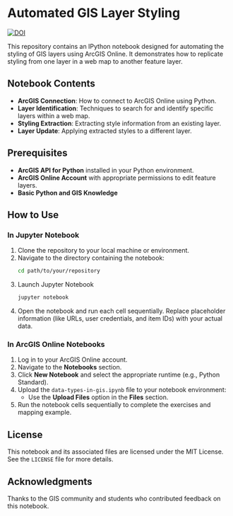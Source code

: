 # Automated GIS Layer Styling

[![DOI](https://zenodo.org/badge/DOI/10.5281/zenodo.14640808.svg)](https://doi.org/10.5281/zenodo.14640808)

This repository contains an IPython notebook designed for automating the styling of GIS layers using ArcGIS Online. It demonstrates how to replicate styling from one layer in a web map to another feature layer.

## Notebook Contents
- **ArcGIS Connection**: How to connect to ArcGIS Online using Python.
- **Layer Identification**: Techniques to search for and identify specific layers within a web map.
- **Styling Extraction**: Extracting style information from an existing layer.
- **Layer Update**: Applying extracted styles to a different layer.

## Prerequisites
- **ArcGIS API for Python** installed in your Python environment.
- **ArcGIS Online Account** with appropriate permissions to edit feature layers.
- **Basic Python and GIS Knowledge**

## How to Use

### In Jupyter Notebook
1. Clone the repository to your local machine or environment.
2. Navigate to the directory containing the notebook:
   ```bash
   cd path/to/your/repository
   ```
3. Launch Jupyter Notebook
   ```bash
   jupyter notebook
   ```
4. Open the notebook and run each cell sequentially. Replace placeholder information (like URLs, user credentials, and item IDs) with your actual data.

### In ArcGIS Online Notebooks
1. Log in to your ArcGIS Online account.
2. Navigate to the **Notebooks** section.
3. Click **New Notebook** and select the appropriate runtime (e.g., Python Standard).
4. Upload the `data-types-in-gis.ipynb` file to your notebook environment:
   - Use the **Upload Files** option in the **Files** section.
5. Run the notebook cells sequentially to complete the exercises and mapping example.

## License
This notebook and its associated files are licensed under the MIT License. See the `LICENSE` file for more details.

## Acknowledgments
Thanks to the GIS community and students who contributed feedback on this notebook.
